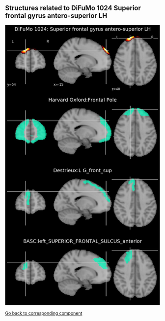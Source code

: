 


## Structures related to DiFuMo 1024 Superior frontal gyrus antero-superior LH

![554](554.jpg "Structures related to DiFuMo 1024 Superior frontal gyrus antero-superior LH")

[Go back to corresponding component](https://parietal-inria.github.io/DiFuMo/1024/html/554.html)